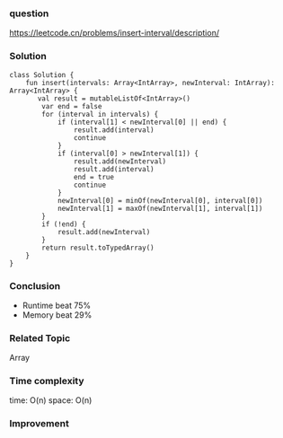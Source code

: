 ### question
https://leetcode.cn/problems/insert-interval/description/

### Solution
```
class Solution {
    fun insert(intervals: Array<IntArray>, newInterval: IntArray): Array<IntArray> {
       val result = mutableListOf<IntArray>()
        var end = false
        for (interval in intervals) {
            if (interval[1] < newInterval[0] || end) {
                result.add(interval)
                continue
            }
            if (interval[0] > newInterval[1]) {
                result.add(newInterval)
                result.add(interval)
                end = true
                continue
            }
            newInterval[0] = minOf(newInterval[0], interval[0])
            newInterval[1] = maxOf(newInterval[1], interval[1])
        }
        if (!end) {
            result.add(newInterval)
        }
        return result.toTypedArray()
    }
}
```

### Conclusion
- Runtime beat 75% 
- Memory beat 29%

### Related Topic
Array

### Time complexity
time: O(n)
space: O(n)

### Improvement